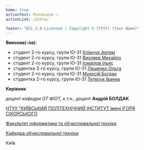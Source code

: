 ```yaml
---
home: true
actionText: Розпочати →
actionLink: /intro/

footer: "ECL 2.0 Licensed | Copyright © [YYYY] [Your Name]"
---
```


**Виконав(-ла):** 

- студент 2-го курсу, групи ІО-31 [Клімчук Артем](https://t.me/L1SARD)
- студент 2-го курсу, групи ІО-31 [Вихляєв Михайло](https://t.me/Smert_moskaliam)
- студент 2-го курсу, групи ІО-31 [Ісмаілов Ільяс](https://t.me/Mojorno)
- студентка 2-го курсу, групи ІО-31 [Лещенко Ольга](https://t.me/ll_sun_flower_ll)
- студент 2-го курсу, групи ІО-31 [Мукосій Богдан](https://t.me/lllovecats)
- студентка 2-го курсу, групи ІО-31 [Тетерук Іванна](https://t.me/ivansype)


**Керівник**

*доцент кафедри ОТ ФІОТ, к.т.н., доцент*<span padding-right:5em></span> **Андрій БОЛДАК** 

[НТУУ "КИЇВСЬКИЙ ПОЛІТЕХНІЧНИЙ ІНСТИТУТ імені ІГОРЯ СІКОРСЬКОГО](https://kpi.ua/)

[Факультет інформатики та обчислювальної техніки](https://fiot.kpi.ua/)

[Кафедра обчислювальної техніки](https://comsys.kpi.ua/)

Київ
